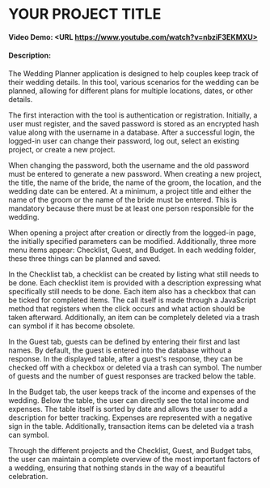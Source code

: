 # YOUR PROJECT TITLE
#### Video Demo:  <URL https://www.youtube.com/watch?v=nbziF3EKMXU>
#### Description:
The Wedding Planner application is designed to help couples keep track of their wedding details. In this tool, various scenarios for the wedding can be planned, allowing for different plans for multiple locations, dates, or other details.

The first interaction with the tool is authentication or registration. Initially, a user must register, and the saved password is stored as an encrypted hash value along with the username in a database. After a successful login, the logged-in user can change their password, log out, select an existing project, or create a new project.

When changing the password, both the username and the old password must be entered to generate a new password. When creating a new project, the title, the name of the bride, the name of the groom, the location, and the wedding date can be entered. At a minimum, a project title and either the name of the groom or the name of the bride must be entered. This is mandatory because there must be at least one person responsible for the wedding.

When opening a project after creation or directly from the logged-in page, the initially specified parameters can be modified. Additionally, three more menu items appear: Checklist, Guest, and Budget. In each wedding folder, these three things can be planned and saved.

In the Checklist tab, a checklist can be created by listing what still needs to be done. Each checklist item is provided with a description expressing what specifically still needs to be done. Each item also has a checkbox that can be ticked for completed items. The call itself is made through a JavaScript method that registers when the click occurs and what action should be taken afterward. Additionally, an item can be completely deleted via a trash can symbol if it has become obsolete.

In the Guest tab, guests can be defined by entering their first and last names. By default, the guest is entered into the database without a response. In the displayed table, after a guest's response, they can be checked off with a checkbox or deleted via a trash can symbol. The number of guests and the number of guest responses are tracked below the table.

In the Budget tab, the user keeps track of the income and expenses of the wedding. Below the table, the user can directly see the total income and expenses. The table itself is sorted by date and allows the user to add a description for better tracking. Expenses are represented with a negative sign in the table. Additionally, transaction items can be deleted via a trash can symbol.

Through the different projects and the Checklist, Guest, and Budget tabs, the user can maintain a complete overview of the most important factors of a wedding, ensuring that nothing stands in the way of a beautiful celebration.
